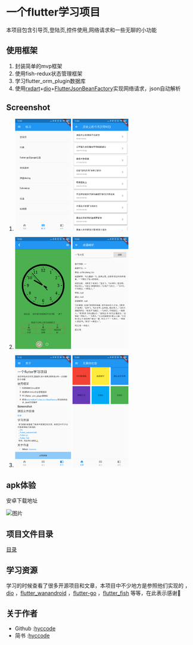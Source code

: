 # 一个flutter学习项目
本项目包含引导页,登陆页,控件使用,网络请求和一些无聊的小功能

## 使用框架
  1. 封装简单的mvp框架
  2. 使用fish-redux状态管理框架
  3. 学习flutter_orm_plugin数据库
  4. 使用[rxdart](https://github.com/ReactiveX/rxdart)+[dio](https://github.com/flutterchina/dio)+[FlutterJsonBeanFactory](https://github.com/zhangruiyu/FlutterJsonBeanFactory)实现网络请求，json自动解析
 

## Screenshot
   
   1. <img src="screenshot/761562641039.jpg" title="图片" width="150" /> <img src="screenshot/741562641037.jpg" title="图片" width="150" /> 
 
   2. <img src="screenshot/751562641038.jpg" title="图片" width="150" /> <img src="screenshot/731562641036.jpg" title="图片" width="150" /> 

   3. <img src="screenshot/WechatIMG92.png" title="图片" width="150" /> <img src="screenshot/771562641040.jpg" title="图片" width="150" /> 
  

## apk体验
   安卓下载地址
   
<img src="https://www.pgyer.com/app/qrcode/2c87" title="图片" width="150" />

   
   
## 项目文件目录
[目录](tree)

## 学习资源
  学习的时候查看了很多开源项目和文章，本项目中不少地方是参照他们实现的
  ，[dio](https://github.com/flutterchina/dio)
  ，[flutter_wanandroid](https://github.com/Sky24n/flutter_wanandroid)
  ，[flutter-go](https://github.com/alibaba/flutter-go)
  ，[flutter_fish](https://github.com/woaigmz/flutter_fish)
  等等，在此表示感谢🙏

## 关于作者
- Github :[hyccode](https://github.com/hyccode)
- 简书   :[hyccode](https://www.jianshu.com/u/05a596515104)
